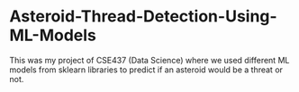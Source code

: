 # Asteroid-Thread-Detection-Using-ML-Models
This was my project of CSE437 (Data Science) where we used different ML models from sklearn libraries to predict if an asteroid would be a threat or not. 
